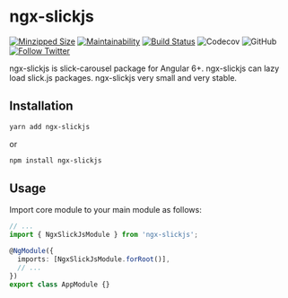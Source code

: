 # ngx-slickjs

[![Minzipped Size](https://badgen.net/bundlephobia/minzip/ngx-slickjs)](https://bundlephobia.com/result?p=ngx-slickjs@0.0.1)
[![Maintainability](https://api.codeclimate.com/v1/badges/822ebfba446c893a385a/maintainability)](https://codeclimate.com/github/mehmet-erim/ngx-slickjs/maintainability)
[![Build Status](https://travis-ci.org/mehmet-erim/ngx-slickjs.svg?branch=master)](https://travis-ci.org/mehmet-erim/ngx-slickjs)
![Codecov](https://img.shields.io/codecov/c/gh/mehmet-erim/ngx-slickjs.svg)
![GitHub](https://img.shields.io/github/license/mehmet-erim/ngx-slickjs.svg)
[![Follow Twitter](https://img.shields.io/twitter/follow/mehmterim.svg?label=Follow)](https://twitter.com/mehmterim)

ngx-slickjs is slick-carousel package for Angular 6+. ngx-slickjs can lazy load slick.js packages. ngx-slickjs very small and very stable.

## Installation
```bash
yarn add ngx-slickjs
```
or
```bash
npm install ngx-slickjs
```

## Usage
Import core module to your main module as follows:

```typescript
// ...
import { NgxSlickJsModule } from 'ngx-slickjs';

@NgModule({
  imports: [NgxSlickJsModule.forRoot()],
  // ...
})
export class AppModule {}

``` 
